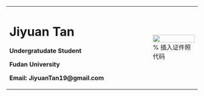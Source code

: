 <table border="0">
  <tr>
    <td width="75%">
      <h1>Jiyuan Tan</h1>
      <p><b>Undergratudate Student</b></p>
      <p><b>Fudan University</b></p>
      <p><b>Email: JiyuanTan19@gmail.com</b></p>
    </td>
    <td width="25%">
      <img src="/zhengjianzhao.jpg" width="100%">      % 插入证件照代码
    </td>
  </tr>
</table>
